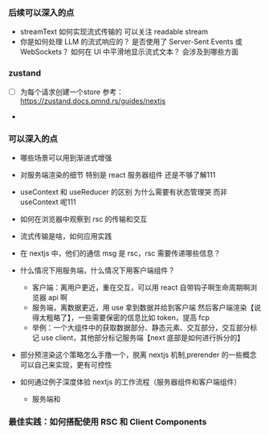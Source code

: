 ### 后续可以深入的点

- streamText 如何实现流式传输的 可以关注 readable stream
- 你是如何处理 LLM 的流式响应的？
  是否使用了 Server-Sent Events 或 WebSockets？
  如何在 UI 中平滑地显示流式文本？ 会涉及到哪些方面

### zustand

- [ ] 为每个请求创建一个store 参考：https://zustand.docs.pmnd.rs/guides/nextjs
-

### 可以深入的点

- 哪些场景可以用到渐进式增强

- 对服务端渲染的细节 特别是 react 服务器组件 还是不够了解111
- useContext 和 useReducer 的区别 为什么需要有状态管理哭 而非 useContext 呢111
- 如何在浏览器中观察到 rsc 的传输和交互
- 流式传输是啥，如何应用实践

- 在 nextjs 中，他们的通信 msg 是 rsc，rsc 需要传递哪些信息？

- 什么情况下用服务端，什么情况下用客户端组件？

  - 客户端：离用户更近，重在交互，可以用 react 自带钩子啊生命周期啊浏览器 api 啊
  - 服务端，离数据更近，用 use 拿到数据并给到客户端 然后客户端渲染【说得太粗略了】，一些需要保密的信息比如 token，提高 fcp
  - 举例：一个大组件中的获取数据部分、静态元素、交互部分，交互部分标记 use client，其他部分标记服务端【next 底部是如何进行拆分的】

- 部分预渲染这个策略怎么手撸一个，脱离 nextjs 机制,prerender 的一些概念可以自己来实现，更有可控性

- 如何通过例子深度体验 nextjs 的工作流程（服务器组件和客户端组件）
  - 服务端和

### 最佳实践：如何搭配使用 RSC 和 Client Components
